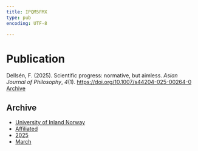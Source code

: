```yaml
---
title: IPQM5FMX
type: pub
encoding: UTF-8

---
```

<h1>Publication</h1>
<article id="csl-bib-container-IPQM5FMX" class="csl-bib-container">
  <div class="csl-bib-body"> <div class="csl-entry">Dellsén, F. (2025). Scientific progress: normative, but aimless. <i>Asian Journal of Philosophy</i>, <i>4</i>(1). <a href="https://doi.org/10.1007/s44204-025-00264-0">https://doi.org/10.1007/s44204-025-00264-0</a></div> </div>
  <div class="csl-bib-buttons">
    <a href="#taxonomy-article-IPQM5FMX" alt="archive" class="csl-bib-button">Archive</a>
  </div>
  <div id="csl-bib-meta-container-IPQM5FMX"></div>
</article>
<div id="csl-bib-meta-IPQM5FMX" class="csl-bib-meta">
  <article id="taxonomy-article-IPQM5FMX" class="taxonomy-article">
    <h1>Archive</h1>
    <ul>
      <li><a href="{{< params subfolder >}}en/archive/?key=3DCRN523">University of Inland Norway</a></li>
      <li><a href="{{< params subfolder >}}en/archive/?key=II9RDAME">Affiliated</a></li>
      <li><a href="{{< params subfolder >}}en/archive/?key=FDW8UG7F">2025</a></li>
      <li><a href="{{< params subfolder >}}en/archive/?key=RI5KZ53J">March</a></li>
    </ul>
  </article>
</div>

